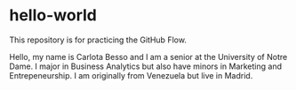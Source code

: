 # hello-world
This repository is for practicing the GitHub Flow.

Hello, my name is Carlota Besso and I am a senior at the University of Notre Dame. I major in Business Analytics but also have minors in Marketing and Entrepeneurship. I am originally from Venezuela but live in Madrid. 

